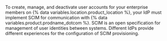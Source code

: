 To create, manage, and deactivate user accounts for your enterprise members on {% data variables.location.product_location %}, your IdP must implement SCIM for communication with {% data variables.product.prodname_dotcom %}. SCIM is an open specification for management of user identities between systems. Different IdPs provide different experiences for the configuration of SCIM provisioning.
